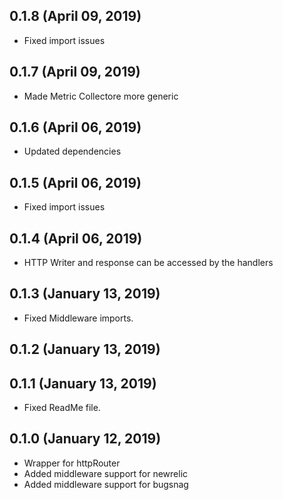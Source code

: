 ## 0.1.8 (April 09, 2019)
  - Fixed import issues

## 0.1.7 (April 09, 2019)
  - Made Metric Collectore more generic

## 0.1.6 (April 06, 2019)
  - Updated dependencies

## 0.1.5 (April 06, 2019)
  - Fixed import issues

## 0.1.4 (April 06, 2019)
  - HTTP Writer and response can be accessed by the handlers

## 0.1.3 (January 13, 2019)
  - Fixed Middleware imports.

## 0.1.2 (January 13, 2019)


## 0.1.1 (January 13, 2019)
  - Fixed ReadMe file.

## 0.1.0 (January 12, 2019)
  - Wrapper for httpRouter
  - Added middleware support for newrelic
  - Added middleware support for bugsnag

